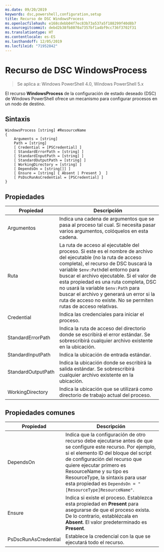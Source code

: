 ```yaml
---
ms.date: 09/20/2019
keywords: dsc,powershell,configuration,setup
title: Recurso de DSC WindowsProcess
ms.openlocfilehash: e168cdebb04f7ec83b73a537a5f188299f40d8b7
ms.sourcegitcommit: debd2b38fb8070a7357bf1a4bf9cc736f3702f31
ms.translationtype: HT
ms.contentlocale: es-ES
ms.lasthandoff: 12/05/2019
ms.locfileid: "71952842"
---
```

# <a name="dsc-windowsprocess-resource"></a>Recurso de DSC WindowsProcess

> Se aplica a: Windows PowerShell 4.0, Windows PowerShell 5.x

El recurso **WindowsProcess** de la configuración de estado deseado (DSC) de Windows PowerShell ofrece un mecanismo para configurar procesos en un nodo de destino.

## <a name="syntax"></a>Sintaxis

```Syntax
WindowsProcess [string] #ResourceName
{
    Arguments = [string]
    Path = [string]
    [ Credential = [PSCredential] ]
    [ StandardErrorPath = [string] ]
    [ StandardInputPath = [string] ]
    [ StandardOutputPath = [string] ]
    [ WorkingDirectory = [string] ]
    [ DependsOn = [string[]] ]
    [ Ensure = [string] { Absent | Present }  ]
    [ PsDscRunAsCredential = [PSCredential] ]
}
```

## <a name="properties"></a>Propiedades

|Propiedad |Descripción |
|---|---|
|Argumentos |Indica una cadena de argumentos que se pasa al proceso tal cual. Si necesita pasar varios argumentos, colóquelos en esta cadena. |
|Ruta |La ruta de acceso al ejecutable del proceso. Si este es el nombre de archivo del ejecutable (no la ruta de acceso completa), el recurso de DSC buscará la variable `$env:Path`del entorno para buscar el archivo ejecutable. Si el valor de esta propiedad es una ruta completa, DSC no usará la variable `$env:Path` para buscar el archivo y generará un error si la ruta de acceso no existe. No se permiten rutas de acceso relativas. |
|Credential |Indica las credenciales para iniciar el proceso. |
|StandardErrorPath |Indica la ruta de acceso del directorio donde se escribirá el error estándar. Se sobrescribirá cualquier archivo existente en la ubicación. |
|StandardInputPath |Indica la ubicación de entrada estándar. |
|StandardOutputPath |Indica la ubicación donde se escribirá la salida estándar. Se sobrescribirá cualquier archivo existente en la ubicación. |
|WorkingDirectory |Indica la ubicación que se utilizará como directorio de trabajo actual del proceso. |

## <a name="common-properties"></a>Propiedades comunes

|Propiedad |Descripción |
|---|---|
|DependsOn |Indica que la configuración de otro recurso debe ejecutarse antes de que se configure este recurso. Por ejemplo, si el elemento ID del bloque del script de configuración del recurso que quiere ejecutar primero es ResourceName y su tipo es ResourceType, la sintaxis para usar esta propiedad es `DependsOn = "[ResourceType]ResourceName"`. |
|Ensure |Indica si existe el proceso. Establezca esta propiedad en **Present** para asegurarse de que el proceso exista. De lo contrario, establézcala en **Absent**. El valor predeterminado es **Present**. |
|PsDscRunAsCredential |Establece la credencial con la que se ejecutará todo el recurso. |